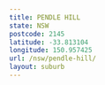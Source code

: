 ```yaml
---
title: PENDLE HILL
state: NSW
postcode: 2145
latitude: -33.813104
longitude: 150.957425
url: /nsw/pendle-hill/
layout: suburb
---
```

